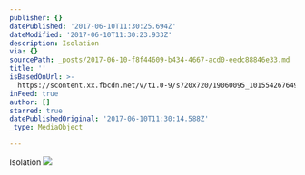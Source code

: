 ```yaml
---
publisher: {}
datePublished: '2017-06-10T11:30:25.694Z'
dateModified: '2017-06-10T11:30:23.933Z'
description: Isolation
via: {}
sourcePath: _posts/2017-06-10-f8f44609-b434-4667-acd0-eedc88846e33.md
title: ''
isBasedOnUrl: >-
  https://scontent.xx.fbcdn.net/v/t1.0-9/s720x720/19060095_10155426764948156_6326791071679690857_n.jpg?oh=a0c263da590df8e81223ca91b1be9a27&oe=59E847CD
inFeed: true
author: []
starred: true
datePublishedOriginal: '2017-06-10T11:30:14.588Z'
_type: MediaObject

---
```

Isolation
![](https://s3-us-west-2.amazonaws.com/the-grid-img/p/a8a9a1eccdf6906ec8a20da8be635eaa5b7c8a22.jpg)